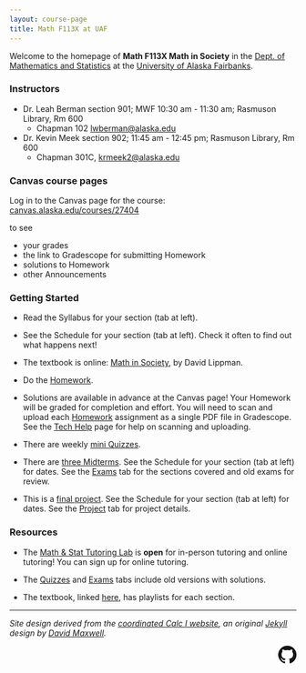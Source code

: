 ```yaml
---
layout: course-page
title: Math F113X at UAF
---
```


Welcome to the homepage of **Math F113X Math in Society** in the [Dept. of Mathematics and Statistics](http://www.uaf.edu/dms/) at the [University of Alaska Fairbanks](http://www.uaf.edu/).

### Instructors

  * Dr. Leah  Berman section 901; MWF 10:30 am - 11:30 am; Rasmuson Library, Rm 600
    * Chapman 102 [lwberman@alaska.edu](mailto:lwberman@alaska.edu)
  * Dr. Kevin Meek section 902; 11:45 am - 12:45 pm; Rasmuson Library, Rm 600
    * Chapman 301C, [krmeek2@alaska.edu](mailto:krmeek2@alaska.edu)

### Canvas course pages

Log in to the Canvas page for the course: [canvas.alaska.edu/courses/27404](https://canvas.alaska.edu/courses/27404)

to see

  * your grades
  * the link to Gradescope for submitting Homework
  * solutions to Homework
  * other Announcements

### Getting Started

* Read the Syllabus for your section (tab at left).

* See the Schedule for your section (tab at left).  Check it often to find out what happens next!

* The textbook is online: [Math in Society](https://www.opentextbookstore.com/mathinsociety/), by David Lippman.

* Do the [Homework](homework.html).

* Solutions are available in advance at the Canvas page!  Your Homework will be graded for completion and effort.  You will need to scan and upload each [Homework](homework.html) assignment as a single PDF file in Gradescope.  See the [Tech Help](techHelp.html) page for help on scanning and uploading.

* There are weekly [mini Quizzes](quizzes.html).

* There are [three Midterms](exams.html).  See the Schedule for your section (tab at left) for dates.  See the [Exams](exams.html) tab for the sections covered and old exams for review.

* This is a [final project](project.html). See the Schedule for your section (tab at left) for dates.  See the [Project](project.html) tab for project details.

### Resources

* The [Math & Stat Tutoring Lab](https://www.uaf.edu/dms/mathlab/index.php) is **open** for in-person tutoring and online tutoring!  You can sign up for online tutoring.

* The [Quizzes](quizzes.html) and [Exams](exams.html) tabs include old versions with solutions.

* The textbook, linked [here](https://www.opentextbookstore.com/mathinsociety/), has playlists for each section.

---
_Site design derived from the [coordinated Calc I website](https://uaf-math.github.io/calc1/), an original [Jekyll](https://jekyllrb.com/) design by [David Maxwell](https://damaxwell.github.io/)._

[<img src="assets/images/GitHub-Mark-32px.png" align="right">](https://github.com/uaf-math/math113 "github repository for this site")
